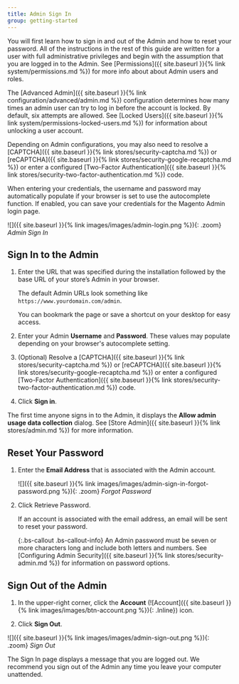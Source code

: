 ```yaml
---
title: Admin Sign In
group: getting-started
---
```


You will first learn how to sign in and out of the Admin and how to reset your password. All of the instructions in the rest of this guide are written for a user with full administrative privileges and begin with the assumption that you are logged in to the Admin. See [Permissions]({{ site.baseurl }}{% link system/permissions.md %}) for more info about about Admin users and roles.

The [Advanced Admin]({{ site.baseurl }}{% link configuration/advanced/admin.md %}) configuration determines how many times an admin user can try to log in before the account is locked. By default, six attempts are allowed. See [Locked Users]({{ site.baseurl }}{% link system/permissions-locked-users.md %}) for information about unlocking a user account.

Depending on Admin configurations, you may also need to resolve a [CAPTCHA]({{ site.baseurl }}{% link stores/security-captcha.md %}) or [reCAPTCHA]({{ site.baseurl }}{% link stores/security-google-recaptcha.md %}) or enter a configured [Two-Factor Authentication]({{ site.baseurl }}{% link stores/security-two-factor-authentication.md %}) code.

When entering your credentials, the username and password may automatically populate if your browser is set to use the autocomplete function. If enabled, you can save your credentials for the Magento Admin login page.

![]({{ site.baseurl }}{% link images/images/admin-login.png %}){: .zoom}
_Admin Sign In_

## Sign In to the Admin

1. Enter the URL that was specified during the installation followed by the base URL of your store’s Admin in your browser.

    The default Admin URLs look something like `https://www.yourdomain.com/admin`.

   You can bookmark the page or save a shortcut on your desktop for easy access.

1. Enter your Admin **Username** and **Password**. These values may populate depending on your browser's autocomplete setting.

1. (Optional) Resolve a [CAPTCHA]({{ site.baseurl }}{% link stores/security-captcha.md %}) or [reCAPTCHA]({{ site.baseurl }}{% link stores/security-google-recaptcha.md %}) or enter a configured [Two-Factor Authentication]({{ site.baseurl }}{% link stores/security-two-factor-authentication.md %}) code.

1. Click **Sign in**.

The first time anyone signs in to the Admin, it displays the **Allow admin usage data collection** dialog. See [Store Admin]({{ site.baseurl }}{% link stores/admin.md %}) for more information.

## Reset Your Password

1. Enter the **Email Address** that is associated with the Admin account.

   ![]({{ site.baseurl }}{% link images/images/admin-sign-in-forgot-password.png %}){: .zoom}
   _Forgot Password_

1. Click <span class="btn">Retrieve Password</span>.

   If an account is associated with the email address, an email will be sent to reset your password.

   {:.bs-callout .bs-callout-info}
   An Admin password must be seven or more characters long and include both letters and numbers. See [Configuring Admin Security]({{ site.baseurl }}{% link stores/security-admin.md %}) for information on password options.

## Sign Out of the Admin

1. In the upper-right corner, click the **Account** (![Account]({{ site.baseurl }}{% link images/images/btn-account.png %}){: .Inline}) icon.

1. Click **Sign Out**.

![]({{ site.baseurl }}{% link images/images/admin-sign-out.png %}){: .zoom}
_Sign Out_

The Sign In page displays a message that you are logged out. We recommend you sign out of the Admin any time you leave your computer unattended.
